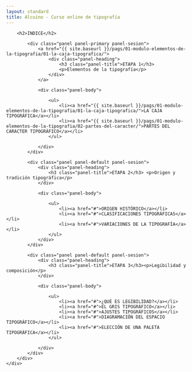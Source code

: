 ```yaml
---
layout: standard
title: Alcuino - Curso online de tipografía
---
```


<div class="seccion dos">
	<div class="container">
		<div class="col-md-8 col-md-offset-2">

		<h2>ÍNDICE</h2>

			<div class="panel panel-primary panel-sesion">
				<a href="{{ site.baseurl }}/pags/01-modulo-elementos-de-la-tipografia/01-la-caja-tipografica/">
					<div class="panel-heading">
						<h3 class="panel-title">ETAPA 1</h3>
						<p>Elementos de la tipografía</p>
					</div>
				</a>

				<div class="panel-body">

					<ul>
						<li><a href="{{ site.baseurl }}/pags/01-modulo-elementos-de-la-tipografia/01-la-caja-tipografica/">LA CAJA TIPOGRÁFICA</a></li>
						<li><a href="{{ site.baseurl }}/pags/01-modulo-elementos-de-la-tipografia/02-partes-del-caracter/">PARTES DEL CARACTER TIPOGRÁFICO</a></li>
					</ul>

				</div>
			</div>

			<div class="panel panel-default panel-sesion">
				<div class="panel-heading">
					<h3 class="panel-title">ETAPA 2</h3> <p>Origen y tradición tipográfica</p>
				</div>

				<div class="panel-body">

					<ul>
						<li><a href="#">ORIGEN HISTÓRICO</a></li>
						<li><a href="#">CLASIFICACIONES TIPOGRÁFICAS</a></li>
						<li><a href="#">VARIACIONES DE LA TIPOGRAFÍA</a></li>
					</ul>
				</div>
			</div>

			<div class="panel panel-default panel-sesion">
				<div class="panel-heading">
					<h3 class="panel-title">ETAPA 3</h3><p>Legibilidad y composición</p>
				</div>

				<div class="panel-body">

					<ul>
						<li><a href="#">¿QUÉ ES LEGIBILIDAD?</a></li>
						<li><a href="#">EL GRIS TIPOGRÁFICO</a></li>
						<li><a href="#">AJUSTES TIPOGRÁFICOS</a></li>
						<li><a href="#">DIAGRAMACIÓN DEL ESPACIO TIPOGRÁFICO</a></li>
						<li><a href="#">ELECCIÓN DE UNA PALETA TIPOGRÁFICA</a></li>
					</ul>

				</div>
			</div>
		</div>
	</div>
</div>